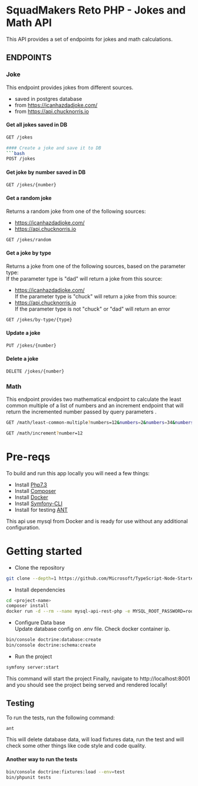 # SquadMakers Reto PHP - Jokes and Math API
This API provides a set of endpoints for jokes and math calculations.
## ENDPOINTS
### Joke
This endpoint provides jokes from different sources.
 - saved in postgres database
 - from https://icanhazdadjoke.com/
 - from https://api.chucknorris.io

#### Get all jokes saved in DB
```bash
GET /jokes

#### Create a joke and save it to DB
```bash
POST /jokes
```
#### Get joke by number saved in DB
```bash
GET /jokes/{number}
```

#### Get a random joke
Returns a random joke from one of the following sources:
 - https://icanhazdadjoke.com/
 - https://api.chucknorris.io
```bash
GET /jokes/random
```

#### Get a joke by type
Returns a joke from one of the following sources, based on the parameter type:<br/>
If the parameter type is "dad" will return a joke from this source:
- https://icanhazdadjoke.com/ <br/>
If the parameter type is "chuck" will return a joke from this source:
- https://api.chucknorris.io <br/>
If the parameter type is not "chuck" or "dad" will return an error
```bash
GET /jokes/by-type/{type}
```
#### Update a joke
```bash
PUT /jokes/{number}
```

#### Delete a joke
```bash
DELETE /jokes/{number}
```

### Math
This endpoint provides two mathematical endpoint to calculate the least common multiple of a list of numbers 
and an increment endpoint that will return the incremented number passed by query parameters .

```bash
GET /math/least-common-multiple?numbers=12&numbers=2&numbers=34&numbers=45
```

```bash
GET /math/increment?number=12
```

# Pre-reqs
To build and run this app locally you will need a few things:
- Install [Php7.3](https://php.met/)
- Install [Composer](https://getcomposer.org/)
- Install [Docker](https://docs.docker.com/engine/install/)
- Install [Symfony-CLI](https://symfony.com/download)
- Install for testing [ANT ](https://computingforgeeks.com/how-to-install-latest-apache-ant-on-ubuntu-debian-and-linux-mint/?utm_content=cmp-true)


This api use mysql from Docker and is ready for use without any additional configuration.
# Getting started
- Clone the repository
``` bash
git clone --depth=1 https://github.com/Microsoft/TypeScript-Node-Starter.git <project_name>
```
- Install dependencies
``` bash
cd <project-name>
composer install
docker run -d --rm --name mysql-api-rest-php -e MYSQL_ROOT_PASSWORD=root -p 3306:3306 -v mariadb_data:/var/lib/mysql mariadb
```

- Configure Data base <br/>
Update database config on .env file. Check docker container ip.
``` bash
bin/console doctrine:database:create
bin/console doctrine:schema:create

```

- Run the project
``` bash
symfony server:start
```

This command will start the project
Finally, navigate to http://localhost:8001 and you should see the project being served and rendered locally!


## Testing
To run the tests, run the following command:
```bash
ant
```
This will delete database data, will load fixtures data, run the test and will check some other things like code style and code quality.
#### Another way to run the tests
```bash
bin/console doctrine:fixtures:load --env=test
bin/phpunit tests
```

